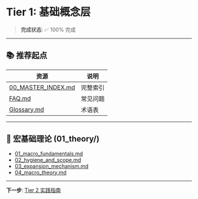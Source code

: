 # Tier 1: 基础概念层

> **完成状态**: ✅ 100% 完成

---

## 📚 推荐起点

| 资源 | 说明 |
|------|------|
| [00_MASTER_INDEX.md](../00_MASTER_INDEX.md) | 完整索引 |
| [FAQ.md](../FAQ.md) | 常见问题 |
| [Glossary.md](../Glossary.md) | 术语表 |

---

## 📖 宏基础理论 (01_theory/)

- [01_macro_fundamentals.md](../01_theory/01_macro_fundamentals.md)
- [02_hygiene_and_scope.md](../01_theory/02_hygiene_and_scope.md)
- [03_expansion_mechanism.md](../01_theory/03_expansion_mechanism.md)
- [04_macro_theory.md](../01_theory/04_macro_theory.md)

---

**下一步**: [Tier 2 实践指南](../tier_02_guides/)

